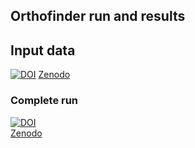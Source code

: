 ## Orthofinder run and results

## Input data
[![DOI](https://zenodo.org/badge/DOI/10.5281/zenodo.6930106.svg)](https://doi.org/10.5281/zenodo.6930106)
[Zenodo](10.5281/zenodo.6930106)

### Complete run 
[![DOI](https://zenodo.org/badge/DOI/10.5281/zenodo.6928430.svg)](https://doi.org/10.5281/zenodo.6928430)       
[Zenodo](10.5281/zenodo.6928430)



